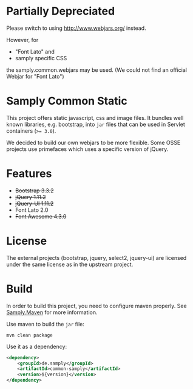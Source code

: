 # Partially Depreciated

Please switch to using http://www.webjars.org/ instead.

However, for 
- "Font Lato" and 
- samply specific CSS 

the samply.common.webjars may be used. (We could not find an official Webjar for "Font Lato")

# Samply Common Static

This project offers static javascript, css and image files.  It bundles well
known libraries, e.g. bootstrap, into `jar` files that can be used in Servlet
containers (`>= 3.0`).

We decided to build our own webjars to be more flexible. Some OSSE projects
use primefaces which uses a specific version of jQuery.

# Features

- ~~Bootstrap 3.3.2~~
- ~~jQuery 1.11.2~~
- ~~jQuery-UI 1.11.2~~
- Font Lato 2.0
- ~~Font Awesome 4.3.0~~

# License

The external projects (bootstrap, jquery, select2, jquery-ui) are licensed under
the same license as in the upstream project.

# Build

In order to build this project, you need to configure maven properly. 
See [Samply.Maven](https://bitbucket.org/medinfo_mainz/samply.maven)
for more information.

Use maven to build the `jar` file:

```
mvn clean package
```

Use it as a dependency:

```xml
<dependency>
    <groupId>de.samply</groupId>
    <artifactId>common-samply</artifactId>
    <version>${version}</version>
</dependency>
```

